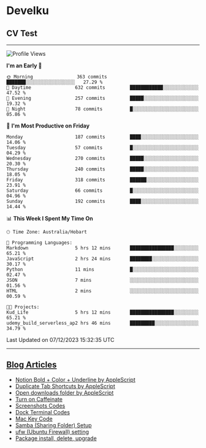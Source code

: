 <h1> Develku </h1>

<h2>CV Test</h2>

---

<!--START_SECTION:waka-->
![Profile Views](http://img.shields.io/badge/Profile%20Views-1-blue)

**I'm an Early 🐤** 

```text
🌞 Morning                363 commits         ███████░░░░░░░░░░░░░░░░░░   27.29 % 
🌆 Daytime                632 commits         ████████████░░░░░░░░░░░░░   47.52 % 
🌃 Evening                257 commits         █████░░░░░░░░░░░░░░░░░░░░   19.32 % 
🌙 Night                  78 commits          █░░░░░░░░░░░░░░░░░░░░░░░░   05.86 % 
```
📅 **I'm Most Productive on Friday** 

```text
Monday                   187 commits         ████░░░░░░░░░░░░░░░░░░░░░   14.06 % 
Tuesday                  57 commits          █░░░░░░░░░░░░░░░░░░░░░░░░   04.29 % 
Wednesday                270 commits         █████░░░░░░░░░░░░░░░░░░░░   20.30 % 
Thursday                 240 commits         █████░░░░░░░░░░░░░░░░░░░░   18.05 % 
Friday                   318 commits         ██████░░░░░░░░░░░░░░░░░░░   23.91 % 
Saturday                 66 commits          █░░░░░░░░░░░░░░░░░░░░░░░░   04.96 % 
Sunday                   192 commits         ████░░░░░░░░░░░░░░░░░░░░░   14.44 % 
```


📊 **This Week I Spent My Time On** 

```text
🕑︎ Time Zone: Australia/Hobart

💬 Programming Languages: 
Markdown                 5 hrs 12 mins       ████████████████░░░░░░░░░   65.21 % 
JavaScript               2 hrs 24 mins       ████████░░░░░░░░░░░░░░░░░   30.17 % 
Python                   11 mins             █░░░░░░░░░░░░░░░░░░░░░░░░   02.47 % 
JSON                     7 mins              ░░░░░░░░░░░░░░░░░░░░░░░░░   01.56 % 
HTML                     2 mins              ░░░░░░░░░░░░░░░░░░░░░░░░░   00.59 % 

🐱‍💻 Projects: 
Kud_Life                 5 hrs 12 mins       ████████████████░░░░░░░░░   65.21 % 
udemy_build_serverless_ap2 hrs 46 mins       █████████░░░░░░░░░░░░░░░░   34.79 % 
```


 Last Updated on 07/12/2023 15:32:35 UTC
<!--END_SECTION:waka-->

---

## [Blog Articles](https://my-digital-garden-green-seven.vercel.app/)

<!--START_SECTION:blog-->
- [Notion Bold + Color + Underline by AppleScript](https://my-digital-garden-green-seven.vercel.app/3-resource/mac-tips/notion-bold-color-underline-by-apple-script/)
- [Duplicate Tab Shortcuts by AppleScript](https://my-digital-garden-green-seven.vercel.app/3-resource/mac-tips/duplicate-tab-shortcuts-by-apple-script/)
- [Open downloads folder by AppleScript](https://my-digital-garden-green-seven.vercel.app/3-resource/mac-tips/open-downloads-folder-by-apple-script/)
- [Turn on Caffeinate](https://my-digital-garden-green-seven.vercel.app/3-resource/mac-tips/turn-on-caffeinate/)
- [Screenshots Codes](https://my-digital-garden-green-seven.vercel.app/3-resource/mac-tips/screenshots-codes/)
- [Dock Terminal Codes](https://my-digital-garden-green-seven.vercel.app/3-resource/mac-tips/dock-terminal-codes/)
- [Mac Key Code](https://my-digital-garden-green-seven.vercel.app/3-resource/mac-tips/mac-key-code/)
- [Samba (Sharing Folder) Setup](https://my-digital-garden-green-seven.vercel.app/3-resource/ubuntu-linux/samba-sharing-folder-setup/)
- [ufw (Ubuntu Firewall) setting](https://my-digital-garden-green-seven.vercel.app/3-resource/ubuntu-linux/ufw-ubuntu-firewall-setting/)
- [Package install, delete, upgrade](https://my-digital-garden-green-seven.vercel.app/apt/package-install-delete-upgrade/)
<!--END_SECTION:blog-->
